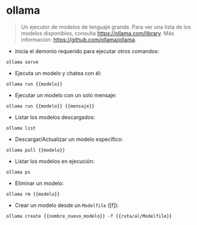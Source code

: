 # ollama

> Un ejecutor de modelos de lenguaje grande.
> Para ver una lista de los modelos disponibles, consulta <https://ollama.com/library>.
> Más información: <https://github.com/ollama/ollama>.

- Inicia el demonio requerido para ejecutar otros comandos:

`ollama serve`

- Ejecuta un modelo y chatea con él:

`ollama run {{modelo}}`

- Ejecutar un modelo con un solo mensaje:

`ollama run {{modelo}} {{mensaje}}`

- Listar los modelos descargados:

`ollama list`

- Descargar/Actualizar un modelo específico:

`ollama pull {{modelo}}`

- Listar los modelos en ejecución:

`ollama ps`

- Eliminar un modelo:

`ollama rm {{modelo}}`

- Crear un modelo desde un `Modelfile` ([f]):

`ollama create {{nombre_nuevo_modelo}} -f {{ruta/al/Modelfile}}`
